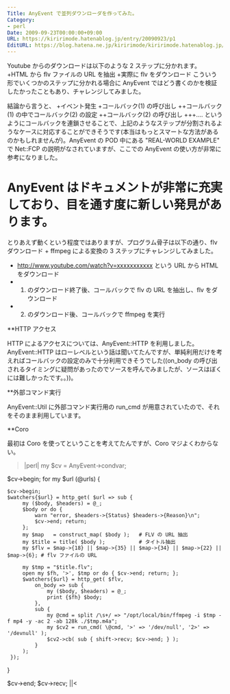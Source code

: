 ```yaml
---
Title: AnyEvent で並列ダウンローダを作ってみた。
Category:
- perl
Date: 2009-09-23T00:00:00+09:00
URL: https://kiririmode.hatenablog.jp/entry/20090923/p1
EditURL: https://blog.hatena.ne.jp/kiririmode/kiririmode.hatenablog.jp/atom/entry/8454420450078212588
---
```



Youtube からのダウンロードは以下のような 2 ステップに分かれます。
+HTML から flv ファイルの URL を抽出
+実際に flv をダウンロード
こういう形でいくつかのステップに分かれる場合に AnyEvent ではどう書くのかを検証したかったこともあり、チャレンジしてみました。

結論から言うと、
+イベント発生
+コールバック(1) の呼び出し
++コールバック(1) の中でコールバック(2) の設定
++コールバック(2) の呼び出し
+++....
というようにコールバックを連鎖させることで、上記のようなステップが分割されるようなケースに対応することができそうです(本当はもっとスマートな方法があるのかもしれませんが)。AnyEvent の POD 中にある "REAL-WORLD EXAMPLE" で Net::FCP の説明がなされていますが、ここでの AnyEvent の使い方が非常に参考になりました。
# AnyEvent はドキュメントが非常に充実しており、目を通す度に新しい発見があります。

とりあえず動くという程度ではありますが、プログラム骨子は以下の通り、flv ダウンロード + ffmpeg による変換の 3 ステップにチャレンジしてみました。
+ http://www.youtube.com/watch?v=xxxxxxxxxxx という URL から HTML をダウンロード
+ 1. のダウンロード終了後、コールバックで flv の URL を抽出し、flv をダウンロード
+ 2. のダウンロード後、コールバックで ffmpeg を実行

**HTTP アクセス

HTTP によるアクセスについては、AnyEvent::HTTP を利用しました。AnyEvent::HTTP はローレベルという話は聞いてたんですが、単純利用だけを考えればコールバックの設定のみで十分利用できそうでした((on_body の呼び出されるタイミングに疑問があったのでソースを呼んでみましたが、ソースはぼくには難しかったです。。))。

**外部コマンド実行

AnyEvent::Util に外部コマンド実行用の run_cmd が用意されていたので、それをそのまま利用しています。

**Coro

最初は Coro を使ってということを考えてたんですが、Coro マジよくわからない。

>|perl|
my $cv = AnyEvent->condvar;

$cv->begin;
for my $url (@urls) {

    $cv->begin;
    $watchers{$url} = http_get( $url => sub {
         my ($body, $headers) = @_;
         $body or do {
             warn "error, $headers->{Status} $headers->{Reason}\n";
             $cv->end; return;
         };
         my $map   = construct_map( $body );   # FLV の URL 抽出
         my $title = title( $body );           # タイトル抽出
         my $flv = $map->{18} || $map->{35} || $map->{34} || $map->{22} || $map->{6}; # flv ファイルの URL

         my $tmp = "$title.flv";
         open my $fh, '>', $tmp or do { $cv->end; return; };
         $watchers{$url} = http_get( $flv,
             on_body => sub {
                 my ($body, $headers) = @_;
                 print {$fh} $body;
             },
             sub {
                 my @cmd = split /\s+/ => "/opt/local/bin/ffmpeg -i $tmp -f mp4 -y -ac 2 -ab 128k ./$tmp.m4a";
                 my $cv2 = run_cmd( \@cmd, '>' => '/dev/null', '2>' => '/devnull' );
                 $cv2->cb( sub { shift->recv; $cv->end; } );
             }
         );
     });
}

$cv->end;
$cv->recv;
||<

